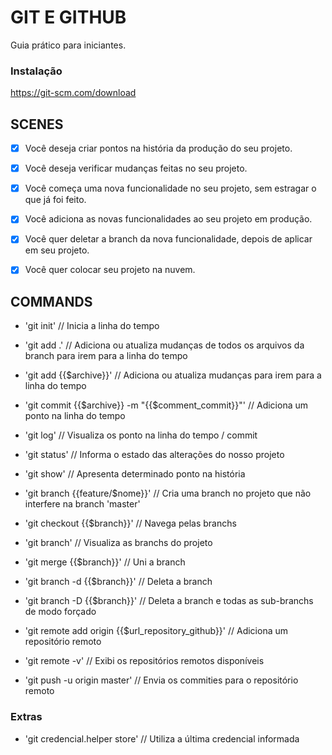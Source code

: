 # GIT E GITHUB

Guia prático para iniciantes.

### Instalação

https://git-scm.com/download

## SCENES

- [x] Você deseja criar pontos na história da produção do seu projeto.
- [x] Você deseja verificar mudanças feitas no seu projeto.

- [x] Você começa uma nova funcionalidade no seu projeto, sem estragar o que já foi feito.
- [x] Você adiciona as novas funcionalidades ao seu projeto em produção.
- [x] Você quer deletar a branch da nova funcionalidade, depois de aplicar em seu projeto.

- [x] Você quer colocar seu projeto na nuvem.

## COMMANDS

- 'git init' // Inicia a linha do tempo
- 'git add .' // Adiciona ou atualiza mudanças de todos os arquivos da branch para irem para a linha do tempo
- 'git add {{$archive}}' // Adiciona ou atualiza mudanças para irem para a linha do tempo
- 'git commit {{$archive}} -m "{{$comment_commit}}"' // Adiciona um ponto na linha do tempo
- 'git log' // Visualiza os ponto na linha do tempo / commit
- 'git status' // Informa o estado das alterações do nosso projeto
- 'git show' //  Apresenta determinado ponto na história

- 'git branch {{feature/$nome}}' // Cria uma branch no projeto que não interfere na branch 'master'
- 'git checkout {{$branch}}' // Navega pelas branchs
- 'git branch' // Visualiza as branchs do projeto
- 'git merge {{$branch}}' // Uni a branch
- 'git branch -d {{$branch}}' // Deleta a branch
- 'git branch -D {{$branch}}' // Deleta a branch e todas as sub-branchs de modo forçado

- 'git remote add origin {{$url_repository_github}}' // Adiciona um repositório remoto
- 'git remote -v' // Exibi os repositórios remotos disponíveis
- 'git push -u origin master' // Envia os commities para o repositório remoto

### Extras
- 'git credencial.helper store' // Utiliza a última credencial informada 